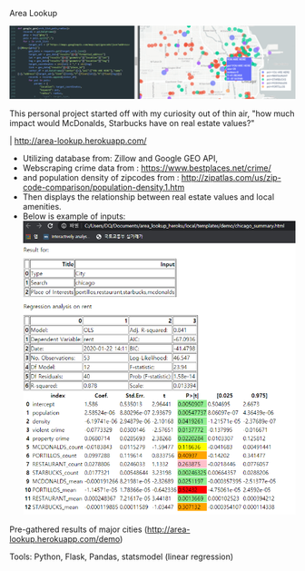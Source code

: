 Area Lookup

![bg.png](bg.png)

This personal project started off with my curiosity out of thin air, 
"how much impact would McDonalds, Starbucks have on real estate values?"

| http://area-lookup.herokuapp.com/

* Utilizing database from: Zillow and Google GEO API,
* Webscraping crime data from : https://www.bestplaces.net/crime/
* and population density of zipcodes from : http://zipatlas.com/us/zip-code-comparison/population-density.1.htm
* Then displays the relationship between real estate values and local amenities.
* Below is example of inputs:
![chicago.png](chicago.png)

Pre-gathered results of major cities (http://area-lookup.herokuapp.com/demo)

Tools: Python, Flask, Pandas, statsmodel (linear regression)
